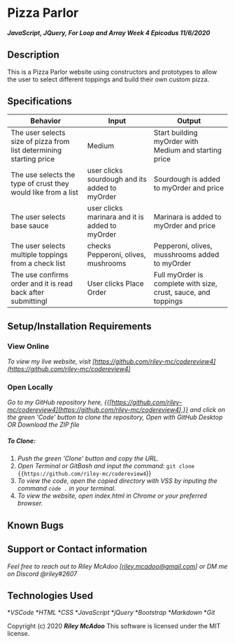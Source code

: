 # Pizza Parlor

#### _JavaScript, JQuery, For Loop and Array Week 4 Epicodus 11/6/2020_

## Description
This is a Pizza Parlor website using constructors and prototypes to allow the user to select different toppings and build their own custom pizza. 



## Specifications

| Behavior | Input | Output |
|------------------------|-----------------|---------------------|
| The user selects size of pizza from list determining starting price | Medium | Start building myOrder with Medium and starting price |
| The use selects the type of crust they would like from a list | user clicks sourdough and its added to myOrder | Sourdough is added to myOrder and price |
| The user selects base sauce | user clicks marinara and it is added to myOrder | Marinara is added to myOrder and price |
| The user selects multiple toppings from a check list | checks Pepperoni, olives, mushrooms | Pepperoni, olives, musshrooms added to myOrder |
| The use confirms order and it is read back after submittingl | User clicks Place Order | Full myOrder is complete with size, crust, sauce, and toppings |

## Setup/Installation Requirements

### View Online

_To view my live website, visit [https://github.com/riley-mc/codereview4](https://github.com/riley-mc/codereview4)_

### Open Locally

_Go to my GitHub repository here, {{[https://github.com/riley-mc/codereview4](https://github.com/riley-mc/codereview4),}} and click on the green 'Code' button to clone the repository, Open with GitHub Desktop OR Download the ZIP file_

##### To Clone:
1. _Push the green 'Clone' button and copy the URL._
2. _Open Terminal or GitBash and input the command:_ `git clone {{https://github.com/riley-mc/codereview4`}}
3. _To view the code, open the copied directory with VSS by inputing the command `code .` in your terminal._
4. _To view the website, open index.html in Chrome or your preferred browser._


## Known Bugs


## Support or Contact information

_Feel free to reach out to Riley McAdoo [riley.mcadoo@gmail.com] or DM me on Discord @riley#2607_

## Technologies Used

*_VSCode_
*_HTML_
*_CSS_
*_JavaScript_
*_jQuery_
*_Bootstrap_
*_Markdown_
*_Git_

Copyright (c) 2020 **_Riley McAdoo_**
This software is licensed under the MIT license.